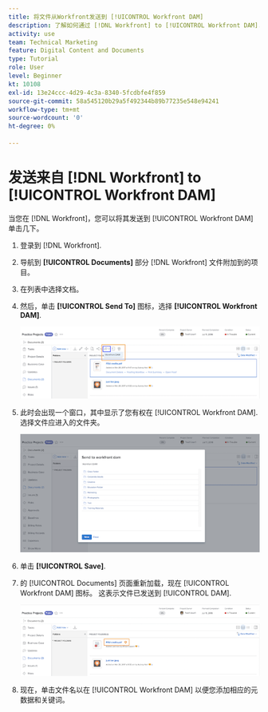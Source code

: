 ```yaml
---
title: 将文件从Workfront发送到 [!UICONTROL Workfront DAM]
description: 了解如何通过 [!DNL Workfront] to [!UICONTROL Workfront DAM].
activity: use
team: Technical Marketing
feature: Digital Content and Documents
type: Tutorial
role: User
level: Beginner
kt: 10108
exl-id: 13e24ccc-4d29-4c3a-8340-5fcdbfe4f859
source-git-commit: 58a545120b29a5f492344b89b77235e548e94241
workflow-type: tm+mt
source-wordcount: '0'
ht-degree: 0%

---
```


# 发送来自 [!DNL Workfront] to [!UICONTROL Workfront DAM]

当您在 [!DNL Workfront]，您可以将其发送到 [!UICONTROL Workfront DAM] 单击几下。

1. 登录到 [!DNL Workfront].
1. 导航到 **[!UICONTROL Documents]** 部分 [!DNL Workfront] 文件附加到的项目。
1. 在列表中选择文档。
1. 然后，单击 **[!UICONTROL Send To]** 图标，选择 **[!UICONTROL Workfront DAM]**.

   ![图像 [!UICONTROL Share To] 图标 [!DNL Workfront]](assets/04-send-to-wrkfront-dam.png)

1. 此时会出现一个窗口，其中显示了您有权在 [!UICONTROL Workfront DAM]. 选择文件应进入的文件夹。

   ![窗口的图像，显示您有权在中的文件夹 [!UICONTROL Workfront DAM]](assets/05-workfront-dam-folders.png)

1. 单击 **[!UICONTROL Save]**.
1. 的 [!UICONTROL Documents] 页面重新加载，现在 [!UICONTROL Workfront DAM] 图标。 这表示文件已发送到 [!UICONTROL DAM].

   ![图像 [!UICONTROL Workfront DAM] 图标](assets/06-dam-logo.png)

1. 现在，单击文件名以在 [!UICONTROL Workfront DAM] 以便您添加相应的元数据和关键词。
